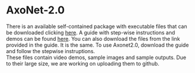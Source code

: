 # AxoNet-2.0

There is an available self-contained package with executable files that can be downloaded clicking [here](https://www.dropbox.com/s/ess6uaw1cra7n30/Axonet%20Installation%20Guide%202.0_changes_v2.pptx?dl=1).
A guide with step-wise instructions and demos can be found [here](https://www.dropbox.com/s/2kx3bp6di3xr9tt/Axonet%20Installation%20Guide%202.0.pptx?dl=1). You can also download the files from the link provided in the guide. It is the same. 
To use Axonet2.0, download the guide and follow the stepwise instruptions. \
These files contain video demos, sample images and sample outputs. Due to their large size, we are working on uploading them to github. 
